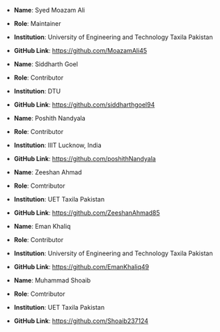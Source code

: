 - **Name**: Syed Moazam Ali
- **Role**: Maintainer
- **Institution**: University of Engineering and Technology Taxila Pakistan 
- **GitHub Link**: https://github.com/MoazamAli45

- **Name**: Siddharth Goel
- **Role**: Contributor
- **Institution**: DTU
- **GitHub Link**: https://github.com/siddharthgoel94

- **Name**: Poshith Nandyala
- **Role**: Contributor
- **Institution**: IIIT Lucknow, India
- **GitHub Link**: https://github.com/poshithNandyala


- **Name**:  Zeeshan Ahmad
- **Role**: Comtributor
- **Institution**: UET Taxila Pakistan
- **GitHub Link**: https://github.com/ZeeshanAhmad85


- **Name**: Eman Khaliq
- **Role**: Contributor
- **Institution**: University of Engineering and Technology Taxila Pakistan
- **GitHub Link**: https://github.com/EmanKhaliq49

- **Name**:  Muhammad Shoaib
- **Role**: Comtributor
- **Institution**: UET Taxila Pakistan
- **GitHub Link**: https://github.com/Shoaib237124

